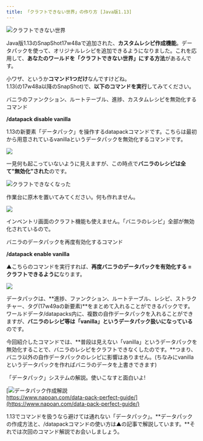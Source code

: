 ```yaml
---
title: 「クラフトできない世界」の作り方 [Java版1.13]
---
```


![クラフトできない世界](https://cdn-ak.f.st-hatena.com/images/fotolife/s/sasigume/20210208/20210208103205.png)

Java版1.13のSnapShot17w48aで追加された、**カスタムレシピ作成機能**。データパックを使って、オリジナルレシピを追加できるようになりました。これを応用して、**あなたのワールドを「クラフトできない世界」にする方法**があるんです。

小ワザ、というか**コマンド1つだけ**なんですけどね。  
1.13(の17w48a以降のSnapShot)で、**以下のコマンドを実行**してみてください。

バニラのファンクション、ルートテーブル、進捗、カスタムレシピを無効化するコマンド

**/datapack disable vanilla**

1.13の新要素「データパック」を操作するdatapackコマンドです。こちらは最初から用意されているvanillaというデータパックを無効化するコマンドです。

![](https://cdn-ak.f.st-hatena.com/images/fotolife/s/sasigume/20210208/20210208093733.png)

一見何も起こっていないように見えますが、この時点で**バニラのレシピは全て”無効化”された**のです。

![クラフトできなくなった](https://cdn-ak.f.st-hatena.com/images/fotolife/s/sasigume/20210208/20210208093726.png)

作業台に原木を置いてみてください。何も作れません。

![](https://cdn-ak.f.st-hatena.com/images/fotolife/s/sasigume/20210208/20210208093730.png)

インベントリ画面のクラフト機能も使えません。「バニラのレシピ」全部が無効化されているので。

バニラのデータパックを再度有効化するコマンド

**/datapack enable vanilla**

▲こちらのコマンドを実行すれば、**再度バニラのデータパックを有効化する = クラフトできるように**なります。

![](https://cdn-ak.f.st-hatena.com/images/fotolife/s/sasigume/20210208/20210208105954.png)

データパックは、**進捗、ファンクション、ルートテーブル、レシピ、ストラクチャー、タグ(17w49aの新要素)**をまとめて入れることができるパックです。ワールドデータ/datapacks内に、複数の自作データパックを入れることができますが、**バニラのレシピ等は「vanilla」というデータパック扱いになっている**のです。

今回紹介したコマンドでは、**普段は見えない「vanilla」というデータパックを無効化することで、バニラのレシピをクラフトできなくしたのです。**つまり、バニラ以外の自作データパックのレシピに影響はありません。(ちなみにvanillaというデータパックを作ればバニラのデータを上書きできます)

「データパック」システムの解説。使いこなすと面白いよ!

[![データパック作成解説](https://cdn-ak.f.st-hatena.com/images/fotolife/s/sasigume/20210208/20210208090736.png)  
https://www.napoan.com/data-pack-perfect-guide/](https://www.napoan.com/data-pack-perfect-guide/)

1.13でコマンドを扱うなら避けては通れない「データパック」。**データパックの作成方法と、/datapackコマンドの使い方は▲の記事で解説しています。**それでは次回のコマンド解説でお会いしましょう。
